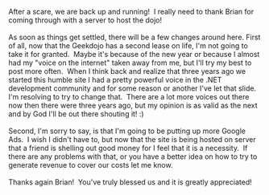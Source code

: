 After a scare, we are back up and running!  I really need to thank Brian
for coming through with a server to host the dojo!\
\
As soon as things get settled, there will be a few changes around here.
First of all, now that the Geekdojo has a second lease on life, I'm not
going to take it for granted.  Maybe it's because of the new year or
because I almost had my "voice on the internet" taken away from me, but
I'll try my best to post more often.  When I think back and realize that
three years ago we started this humble site I had a pretty powerful
voice in the .NET development community and for some reason or another
I've let that slide.  I'm resolving to try to change that.  There are a
lot more voices out there now then there were three years ago, but my
opinion is as valid as the next and by God I'll be out there shouting
it! :)\
\
Second, I'm sorry to say, is that I'm going to be putting up more Google
Ads.  I wish I didn't have to, but now that the site is being hosted on
server that a friend is shelling out good money for I feel that it is a
necessity.  If there are any problems with that, or you have a better
idea on how to try to generate revenue to cover our costs let me know.\
\
Thanks again Brian!  You've truly blessed us and it is greatly
appreciated!
